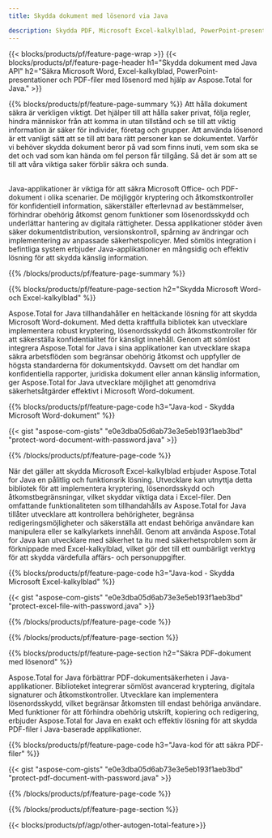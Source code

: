```yaml
---
title: Skydda dokument med lösenord via Java 

description: Skydda PDF, Microsoft Excel-kalkylblad, PowerPoint-presentationer och Word-dokument via din Java-applikation. Använd lösenordet med lätthet.
---
```


{{< blocks/products/pf/feature-page-wrap >}}
{{< blocks/products/pf/feature-page-header h1="Skydda dokument med Java API" h2="Säkra Microsoft Word, Excel-kalkylblad, PowerPoint-presentationer och PDF-filer med lösenord med hjälp av Aspose.Total for Java." >}}

{{% blocks/products/pf/feature-page-summary %}}
Att hålla dokument säkra är verkligen viktigt. Det hjälper till att hålla saker privat, följa regler, hindra människor från att komma in utan tillstånd och se till att viktig information är säker för individer, företag och grupper. Att använda lösenord är ett vanligt sätt att se till att bara rätt personer kan se dokumentet. Varför vi behöver skydda dokument beror på vad som finns inuti, vem som ska se det och vad som kan hända om fel person får tillgång. Så det är som att se till att våra viktiga saker förblir säkra och sunda. <br /><br />

Java-applikationer är viktiga för att säkra Microsoft Office- och PDF-dokument i olika scenarier. De möjliggör kryptering och åtkomstkontroller för konfidentiell information, säkerställer efterlevnad av bestämmelser, förhindrar obehörig åtkomst genom funktioner som lösenordsskydd och underlättar hantering av digitala rättigheter. Dessa applikationer stöder även säker dokumentdistribution, versionskontroll, spårning av ändringar och implementering av anpassade säkerhetspolicyer. Med sömlös integration i befintliga system erbjuder Java-applikationer en mångsidig och effektiv lösning för att skydda känslig information.

{{% /blocks/products/pf/feature-page-summary  %}}


{{% blocks/products/pf/feature-page-section  h2="Skydda Microsoft Word- och Excel-kalkylblad" %}}

Aspose.Total for Java tillhandahåller en heltäckande lösning för att skydda Microsoft Word-dokument. Med detta kraftfulla bibliotek kan utvecklare implementera robust kryptering, lösenordsskydd och åtkomstkontroller för att säkerställa konfidentialitet för känsligt innehåll. Genom att sömlöst integrera Aspose.Total for Java i sina applikationer kan utvecklare skapa säkra arbetsflöden som begränsar obehörig åtkomst och uppfyller de högsta standarderna för dokumentskydd. Oavsett om det handlar om konfidentiella rapporter, juridiska dokument eller annan känslig information, ger Aspose.Total for Java utvecklare möjlighet att genomdriva säkerhetsåtgärder effektivt i Microsoft Word-dokument. <br />

{{% blocks/products/pf/feature-page-code h3="Java-kod - Skydda Microsoft Word-dokument" %}}

{{< gist "aspose-com-gists" "e0e3dba05d6ab73e3e5eb193f1aeb3bd" "protect-word-document-with-password.java" >}}

{{% /blocks/products/pf/feature-page-code  %}}

När det gäller att skydda Microsoft Excel-kalkylblad erbjuder Aspose.Total for Java en pålitlig och funktionsrik lösning. Utvecklare kan utnyttja detta bibliotek för att implementera kryptering, lösenordsskydd och åtkomstbegränsningar, vilket skyddar viktiga data i Excel-filer. Den omfattande funktionaliteten som tillhandahålls av Aspose.Total for Java tillåter utvecklare att kontrollera behörigheter, begränsa redigeringsmöjligheter och säkerställa att endast behöriga användare kan manipulera eller se kalkylarkets innehåll. Genom att använda Aspose.Total for Java kan utvecklare med säkerhet ta itu med säkerhetsproblem som är förknippade med Excel-kalkylblad, vilket gör det till ett oumbärligt verktyg för att skydda värdefulla affärs- och personuppgifter.

{{% blocks/products/pf/feature-page-code h3="Java-kod - Skydda Microsoft Excel-kalkylblad" %}}

{{< gist "aspose-com-gists" "e0e3dba05d6ab73e3e5eb193f1aeb3bd" "protect-excel-file-with-password.java" >}}

{{% /blocks/products/pf/feature-page-code  %}}

{{% /blocks/products/pf/feature-page-section %}}

{{% blocks/products/pf/feature-page-section  h2="Säkra PDF-dokument med lösenord" %}}

Aspose.Total for Java förbättrar PDF-dokumentsäkerheten i Java-applikationer. Biblioteket integrerar sömlöst avancerad kryptering, digitala signaturer och åtkomstkontroller. Utvecklare kan implementera lösenordsskydd, vilket begränsar åtkomsten till endast behöriga användare. Med funktioner för att förhindra obehörig utskrift, kopiering och redigering, erbjuder Aspose.Total for Java en exakt och effektiv lösning för att skydda PDF-filer i Java-baserade applikationer. <br />

{{% blocks/products/pf/feature-page-code h3="Java-kod för att säkra PDF-filer" %}}

{{< gist "aspose-com-gists" "e0e3dba05d6ab73e3e5eb193f1aeb3bd" "protect-pdf-document-with-password.java" >}}

{{% /blocks/products/pf/feature-page-code  %}}

{{% /blocks/products/pf/feature-page-section %}}

{{< blocks/products/pf/agp/other-autogen-total-feature>}}